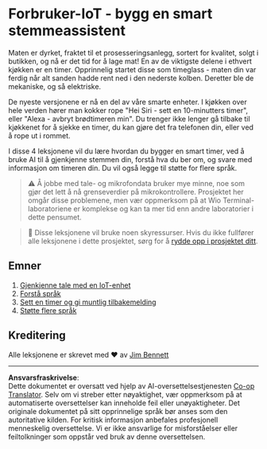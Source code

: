 <!--
CO_OP_TRANSLATOR_METADATA:
{
  "original_hash": "5de7dc1e2ddc402d415473bb795568d4",
  "translation_date": "2025-08-27T20:48:07+00:00",
  "source_file": "6-consumer/README.md",
  "language_code": "no"
}
-->
# Forbruker-IoT - bygg en smart stemmeassistent

Maten er dyrket, fraktet til et prosesseringsanlegg, sortert for kvalitet, solgt i butikken, og nå er det tid for å lage mat! En av de viktigste delene i ethvert kjøkken er en timer. Opprinnelig startet disse som timeglass - maten din var ferdig når alt sanden hadde rent ned i den nederste kolben. Deretter ble de mekaniske, og så elektriske.

De nyeste versjonene er nå en del av våre smarte enheter. I kjøkken over hele verden hører man kokker rope "Hei Siri - sett en 10-minutters timer", eller "Alexa - avbryt brødtimeren min". Du trenger ikke lenger gå tilbake til kjøkkenet for å sjekke en timer, du kan gjøre det fra telefonen din, eller ved å rope ut i rommet.

I disse 4 leksjonene vil du lære hvordan du bygger en smart timer, ved å bruke AI til å gjenkjenne stemmen din, forstå hva du ber om, og svare med informasjon om timeren din. Du vil også legge til støtte for flere språk.

> ⚠️ Å jobbe med tale- og mikrofondata bruker mye minne, noe som gjør det lett å nå grenseverdier på mikrokontrollere. Prosjektet her omgår disse problemene, men vær oppmerksom på at Wio Terminal-laboratoriene er komplekse og kan ta mer tid enn andre laboratorier i dette pensumet.

> 💁 Disse leksjonene vil bruke noen skyressurser. Hvis du ikke fullfører alle leksjonene i dette prosjektet, sørg for å [rydde opp i prosjektet ditt](../clean-up.md).

## Emner

1. [Gjenkjenne tale med en IoT-enhet](./lessons/1-speech-recognition/README.md)
1. [Forstå språk](./lessons/2-language-understanding/README.md)
1. [Sett en timer og gi muntlig tilbakemelding](./lessons/3-spoken-feedback/README.md)
1. [Støtte flere språk](./lessons/4-multiple-language-support/README.md)

## Kreditering

Alle leksjonene er skrevet med ♥️ av [Jim Bennett](https://GitHub.com/JimBobBennett)

---

**Ansvarsfraskrivelse**:  
Dette dokumentet er oversatt ved hjelp av AI-oversettelsestjenesten [Co-op Translator](https://github.com/Azure/co-op-translator). Selv om vi streber etter nøyaktighet, vær oppmerksom på at automatiserte oversettelser kan inneholde feil eller unøyaktigheter. Det originale dokumentet på sitt opprinnelige språk bør anses som den autoritative kilden. For kritisk informasjon anbefales profesjonell menneskelig oversettelse. Vi er ikke ansvarlige for misforståelser eller feiltolkninger som oppstår ved bruk av denne oversettelsen.